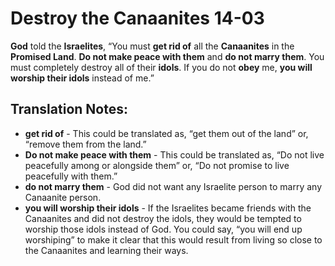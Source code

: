 Destroy the Canaanites 14-03
==============================


**God** told the **Israelites**, “You must **get rid of** all the
**Canaanites** in the **Promised Land**. **Do not make peace with them**
and **do not marry them**. You must completely destroy all of their
**idols**. If you do not **obey** me, **you will worship their idols**
instead of me.”

Translation Notes:
------------------

-   **get rid of** - This could be translated as, “get them out of the
    land” or, “remove them from the land.”
-   **Do not make peace with them** - This could be translated as, “Do
    not live peacefully among or alongside them” or, “Do not promise
    to live peacefully with them.”
-   **do not marry them** - God did not want any Israelite person to
    marry any Canaanite person.
-   **you will worship their idols** - If the Israelites became friends
    with the Canaanites and did not destroy the idols, they would
    be tempted to worship those idols instead of God. You could say,
    “you will end up worshiping” to make it clear that this would
    result from living so close to the Canaanites and learning their ways.


